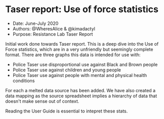 # Taser report: Use of force statistics

- Date: June-July 2020
- Authors: @WheresAlice & @kimadactyl
- Purpose: Resistance Lab Taser Report

Initial work done towards Taser report. This is a deep dive into the Use of Force statistics, which are in a very unfriendly but seemingly complete format. There are three graphs this data is intended for use with:

- Police Taser use disproportional use against Black and Brown people
- Police Taser use against children and young people
- Police Taser use against people with mental and physical health conditions

For each a melted data source has been added. We have also created a data mapping as the source spreadsheet implies a hierarchy of data that doesn't make sense out of context.

Reading the User Guide is essential to intepret these stats.
